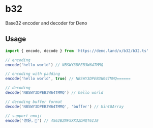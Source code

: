# b32

Base32 encoder and decoder for Deno

## Usage

```typescript
import { encode, decode } from 'https://deno.land/x/b32/b32.ts'

// encoding
encode('hello world') // NBSWY3DPEB3W64TMMQ

// encoding with padding
encode('hello world', true) // NBSWY3DPEB3W64TMMQ======

// decoding
decode('NBSWY3DPEB3W64TMMQ') // hello world

// decoding buffer format
decode('NBSWY3DPEB3W64TMMQ', 'buffer') // Uint8Array

// support emoji
encode('你好，🐒') // 4S62BZNFXXX3ZDHQT6IJE
```